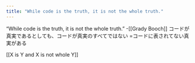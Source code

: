 ```yaml
---
title: "While code is the truth, it is not the whole truth."
---
```


“While code is the truth, it is not the whole truth.” -[[Grady Booch]]
コードが真実であるとしても、コードが真実のすべてではない
=コードに表されてない真実がある

[[X is Y and X is not whole Y]]
